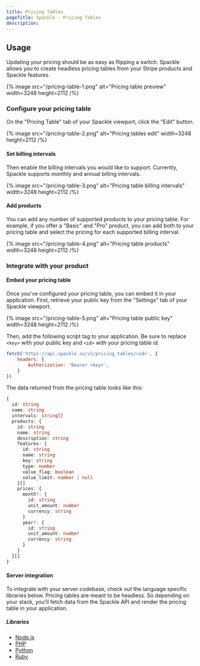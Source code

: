 ```yaml
---
title: Pricing Tables
pageTitle: Spackle - Pricing Tables
description:
---
```


## Usage

Updating your pricing should be as easy as flipping a switch. Spackle allows you to create headless pricing tables from your Stripe products and Spackle features.

{% image src="/pricing-table-1.png" alt="Pricing table preview" width=3248 height=2112 /%}

### Configure your pricing table

On the "Pricing Table" tab of your Spackle viewport, click the "Edit" button.

{% image src="/pricing-table-2.png" alt="Pricing tables edit" width=3248 height=2112 /%}

#### Set billing intervals

Then enable the billing intervals you would like to support. Currently, Spackle supports monthly and annual billing intervals.

{% image src="/pricing-table-3.png" alt="Pricing table billing intervals" width=3248 height=2112 /%}

#### Add products

You can add any number of supported products to your pricing table. For example, if you offer a "Basic" and "Pro" product, you can add both to your pricing table and select the pricing for each supported billing interval.

{% image src="/pricing-table-4.png" alt="Pricing table products" width=3248 height=2112 /%}

### Integrate with your product


#### Embed your pricing table

Once you've configured your pricing table, you can embed it in your application. First, retrieve your public key from the "Settings" tab of your Spackle viewport.

{% image src="/pricing-table-5.png" alt="Pricing table public key" width=3248 height=2112 /%}

Then, add the following script tag to your application. Be sure to replace `<key>` with your public key and `<id>` with your pricing table id.

```js
fetch('https://api.spackle.so/v1/pricing_tables/<id>', {
    headers: {
        Authorization: 'Bearer <key>',
    }
})
```

The data returned from the pricing table looks like this:

```ts
{
  id: string
  name: string
  intervals: string[]
  products: {
    id: string
    name: string
    description: string
    features: {
      id: string
      name: string
      key: string
      type: number
      value_flag: boolean
      value_limit: number | null
    }[]
    prices: {
      month?: {
        id: string
        unit_amount: number
        currency: string
      }
      year?: {
        id: string
        unit_amount: number
        currency: string
      }
    }
  }[]
}
```

#### Server integration

To integrate with your server codebase, check out the language specific libraries below. Pricing tables are meant to be headless. So depending on your stack, you'll fetch data from the Spackle API and render the pricing table in your application.

##### Libraries

* [Node.js](/node)
* [PHP](/php)
* [Python](/python)
* [Ruby](/ruby)